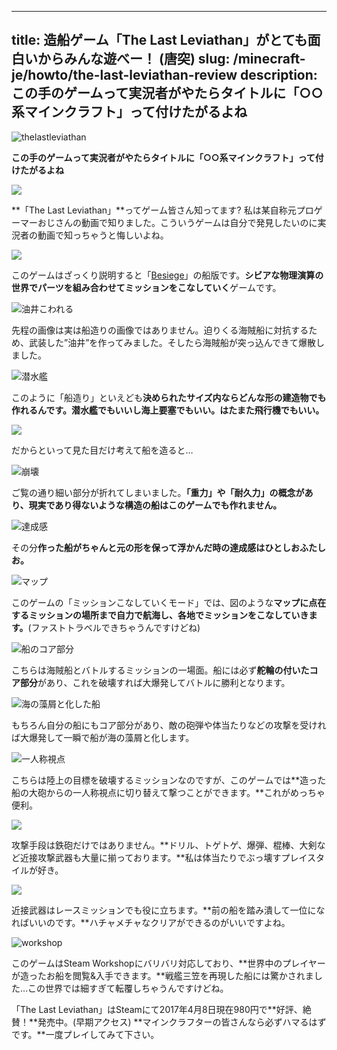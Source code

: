 
---
title: 造船ゲーム「The Last Leviathan」がとても面白いからみんな遊べー！ (唐突)
slug: /minecraft-je/howto/the-last-leviathan-review
description: この手のゲームって実況者がやたらタイトルに「○○系マインクラフト」って付けたがるよね
---

![thelastleviathan](https://cdn-ak.f.st-hatena.com/images/fotolife/s/sasigume/20210208/20210208181039.png)

**この手のゲームって実況者がやたらタイトルに「○○系マインクラフト」って付けたがるよね**

![](https://cdn-ak.f.st-hatena.com/images/fotolife/s/sasigume/20210208/20210208094305.jpg)

**「The Last Leviathan」**ってゲーム皆さん知ってます? 私は某自称元プロゲーマーおじさんの動画で知りました。こういうゲームは自分で発見したいのに実況者の動画で知っちゃうと悔しいよね。

![](https://cdn-ak.f.st-hatena.com/images/fotolife/s/sasigume/20210208/20210208094326.jpg)

このゲームはざっくり説明すると「[Besiege](http://store.steampowered.com/app/346010/?l=japanese)」の船版です。**シビアな物理演算の世界でパーツを組み合わせてミッションをこなしていく**ゲームです。

![油井こわれる](https://cdn-ak.f.st-hatena.com/images/fotolife/s/sasigume/20210208/20210208094323.jpg)

先程の画像は実は船造りの画像ではありません。迫りくる海賊船に対抗するため、武装した”油井”を作ってみました。そしたら海賊船が突っ込んできて爆散しました。

![潜水艦](https://cdn-ak.f.st-hatena.com/images/fotolife/s/sasigume/20210208/20210208094339.jpg)

このように「船造り」といえども**決められたサイズ内ならどんな形の建造物でも作れるんです。潜水艦でもいいし海上要塞でもいい。はたまた飛行機でもいい。**

![](https://cdn-ak.f.st-hatena.com/images/fotolife/s/sasigume/20210208/20210208094329.jpg)

だからといって見た目だけ考えて船を造ると…

![崩壊](https://cdn-ak.f.st-hatena.com/images/fotolife/s/sasigume/20210208/20210208094332.jpg)

ご覧の通り細い部分が折れてしまいました。**「重力」や「耐久力」の概念があり、現実であり得ないような構造の船はこのゲームでも作れません。**

![達成感](https://cdn-ak.f.st-hatena.com/images/fotolife/s/sasigume/20210208/20210208094336.jpg)

その分**作った船がちゃんと元の形を保って浮かんだ時の達成感はひとしおふたしお。**

![マップ](https://cdn-ak.f.st-hatena.com/images/fotolife/s/sasigume/20210208/20210208094309.jpg)

このゲームの「ミッションこなしていくモード」では、図のような**マップに点在するミッションの場所まで自力で航海し、各地でミッションをこなしていきます。**(ファストトラベルできちゃうんですけどね)

![船のコア部分](https://cdn-ak.f.st-hatena.com/images/fotolife/s/sasigume/20210208/20210208101453.jpg)

こちらは海賊船とバトルするミッションの一場面。船には必ず**舵輪の付いたコア部分**があり、これを破壊すれば大爆発してバトルに勝利となります。

![海の藻屑と化した船](https://cdn-ak.f.st-hatena.com/images/fotolife/s/sasigume/20210208/20210208094319.jpg)

もちろん自分の船にもコア部分があり、敵の砲弾や体当たりなどの攻撃を受ければ大爆発して一瞬で船が海の藻屑と化します。

![一人称視点](https://cdn-ak.f.st-hatena.com/images/fotolife/s/sasigume/20210208/20210208111514.jpg)

こちらは陸上の目標を破壊するミッションなのですが、このゲームでは**造った船の大砲からの一人称視点に切り替えて撃つことができます。**これがめっちゃ便利。

![](https://cdn-ak.f.st-hatena.com/images/fotolife/s/sasigume/20210208/20210208094342.jpg)

攻撃手段は鉄砲だけではありません。**ドリル、トゲトゲ、爆弾、棍棒、大剣など近接攻撃武器も大量に揃っております。**私は体当たりでぶっ壊すプレイスタイルが好き。

![](https://cdn-ak.f.st-hatena.com/images/fotolife/s/sasigume/20210208/20210208094316.jpg)

近接武器はレースミッションでも役に立ちます。**前の船を踏み潰して一位になればいいのです。**ハチャメチャなクリアができるのがいいですよね。

![workshop](https://cdn-ak.f.st-hatena.com/images/fotolife/s/sasigume/20210208/20210208113113.png)

このゲームはSteam Workshopにバリバリ対応しており、**世界中のプレイヤーが造ったお船を閲覧&入手できます。**戦艦三笠を再現した船には驚かされました…この世界では細すぎて転覆しちゃうんですけどね。

「The Last Leviathan」はSteamにて2017年4月8日現在980円で**好評、絶賛！**発売中。(早期アクセス) **マインクラフターの皆さんなら必ずハマるはずです。**一度プレイしてみて下さい。
